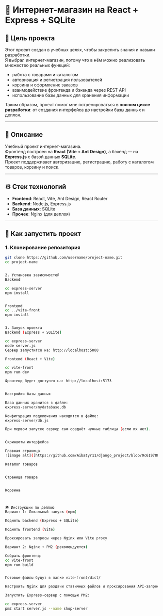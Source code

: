 # 🛒 Интернет-магазин на React + Express + SQLite

## 🎯 Цель проекта
Этот проект создан в учебных целях, чтобы закрепить знания и навыки разработки.  
Я выбрал интернет-магазин, потому что в нём можно реализовать множество реальных функций:  
- работа с товарами и каталогом  
- авторизация и регистрация пользователей  
- корзина и оформление заказов  
- взаимодействие фронтенда и бэкенда через REST API  
- использование базы данных для хранения информации  

Таким образом, проект помог мне потренироваться в **полном цикле разработки**: от создания интерфейса до настройки базы данных и деплоя.

---

## 📌 Описание
Учебный проект интернет-магазина.  
Фронтенд построен на **React (Vite + Ant Design)**, а бэкенд — на **Express.js** с базой данных **SQLite**.  
Проект поддерживает авторизацию, регистрацию, работу с каталогом товаров, корзину и поиск.  

---

## ⚙️ Стек технологий
- **Frontend**: React, Vite, Ant Design, React Router  
- **Backend**: Node.js, Express.js  
- **База данных**: SQLite  
- **Прочее**: Nginx (для деплоя)  

---

## 🚀 Как запустить проект

### 1. Клонирование репозитория
```bash
git clone https://github.com/username/project-name.git
cd project-name


2. Установка зависимостей
Backend

cd express-server
npm install


Frontend
cd ../vite-front
npm install


3. Запуск проекта
Backend (Express + SQLite)

cd express-server
node server.js
Сервер запустится на: http://localhost:5000

Frontend (React + Vite)

cd vite-front
npm run dev

Фронтенд будет доступен на: http://localhost:5173


Настройки базы данных

База данных хранится в файле:
express-server/mydatabase.db

Конфигурация подключения находится в файле:
express-server/db.js

При первом запуске сервер сам создаёт нужные таблицы (если их нет).


Скриншоты интерфейса

Главная страница
![image alt]([https://github.com/Aibatyr11/django_project/blob/9c619788bd1c70df91aec1b584ed97c1f6e9a922/screenshots/product.png](https://github.com/Aibatyr11/Full_Stack_Project/blob/cc3cc6f90686a0270eb40be9e1e0489d417956f4/screenshots/%D0%A1%D0%BD%D0%B8%D0%BC%D0%BE%D0%BA%20%D1%8D%D0%BA%D1%80%D0%B0%D0%BD%D0%B0%202025-08-27%20204549.png)

Каталог товаров


Страница товара


Корзина



🌍 Инструкции по деплою
Вариант 1: Локальный запуск (npm)

Поднять backend (Express + SQLite)

Поднять frontend (Vite)

Проксировать запросы через Nginx или Vite proxy

Вариант 2: Nginx + PM2 (рекомендуется)

Собрать фронтенд:
cd vite-front
npm run build


Готовые файлы будут в папке vite-front/dist/

Настроить Nginx для раздачи статичных файлов и проксирования API-запросов на Express.

Запустить Express-сервер с помощью PM2:

cd express-server
pm2 start server.js --name shop-server
